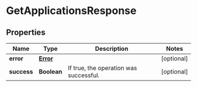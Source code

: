 

# GetApplicationsResponse

## Properties

Name | Type | Description | Notes
------------ | ------------- | ------------- | -------------
**error** | [**Error**](Error.md) |  |  [optional]
**success** | **Boolean** | If true, the operation was successful. |  [optional]



